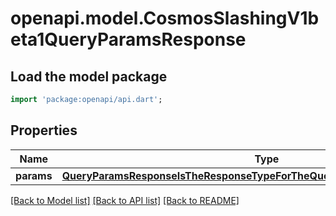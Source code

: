 # openapi.model.CosmosSlashingV1beta1QueryParamsResponse

## Load the model package
```dart
import 'package:openapi/api.dart';
```

## Properties
Name | Type | Description | Notes
------------ | ------------- | ------------- | -------------
**params** | [**QueryParamsResponseIsTheResponseTypeForTheQueryParamsRPCMethodParams**](QueryParamsResponseIsTheResponseTypeForTheQueryParamsRPCMethodParams.md) |  | [optional] 

[[Back to Model list]](../README.md#documentation-for-models) [[Back to API list]](../README.md#documentation-for-api-endpoints) [[Back to README]](../README.md)


